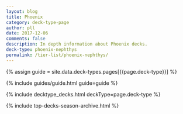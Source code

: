 ```yaml
---
layout: blog
title: Phoenix
category: deck-type-page
author: pll
date: 2017-12-06
comments: false
description: In depth information about Phoenix decks.
deck-type: phoenix-nephthys
permalink: /tier-list/phoenix-nephthys/ 
---
```


{% assign guide = site.data.deck-types.pages[{{page.deck-type}}] %}

{% include guides/guide.html guide=guide %}

{% include decktype_decks.html deckType=page.deck-type %}

{% include top-decks-season-archive.html %}